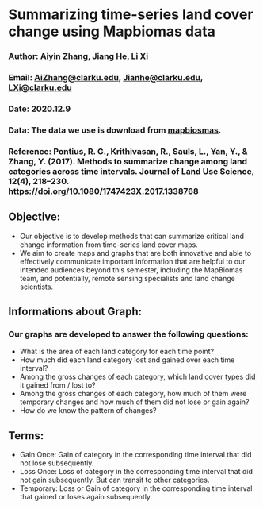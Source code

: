 # Summarizing time-series land cover change using Mapbiomas data

### Author: Aiyin Zhang, Jiang He, Li Xi
### Email: AiZhang@clarku.edu, Jianhe@clarku.edu, LXi@clarku.edu
### Date: 2020.12.9
### Data: The data we use is download from [mapbiosmas](https://mapbiomas.org/download).
### Reference: Pontius, R. G., Krithivasan, R., Sauls, L., Yan, Y., & Zhang, Y. (2017). Methods to summarize change among land categories across time intervals. Journal of Land Use Science, 12(4), 218–230. https://doi.org/10.1080/1747423X.2017.1338768

## Objective:
- Our objective is to develop methods that can summarize critical land change information from time-series land cover maps.
- We aim to create maps and graphs that are both innovative and able to effectively communicate important information that are helpful to our intended audiences beyond this semester, including the MapBiomas team, and potentially, remote sensing specialists and land change scientists. 

## Informations about Graph:
### Our graphs are developed to answer the following questions:
- What is the area of each land category for each time point?
- How much did each land category lost and gained over each time interval?
- Among the gross changes of each category, which land cover types did it gained from / lost to?
- Among the gross changes of each category, how much of them were temporary changes and how much of them did not lose or gain again?
- How do we know the pattern of changes? 

## Terms:
- Gain Once: Gain of category in the corresponding time interval that did not lose subsequently.
- Loss Once:  Loss of category in the corresponding time interval that did not gain subsequently. But can transit to other categories. 
- Temporary: Loss or Gain of category in the corresponding time interval that gained or loses again subsequently. 
